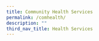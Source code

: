 ```yaml
---
title: Community Health Services
permalink: /comhealth/
description: ""
third_nav_title: Health Services
---
```

